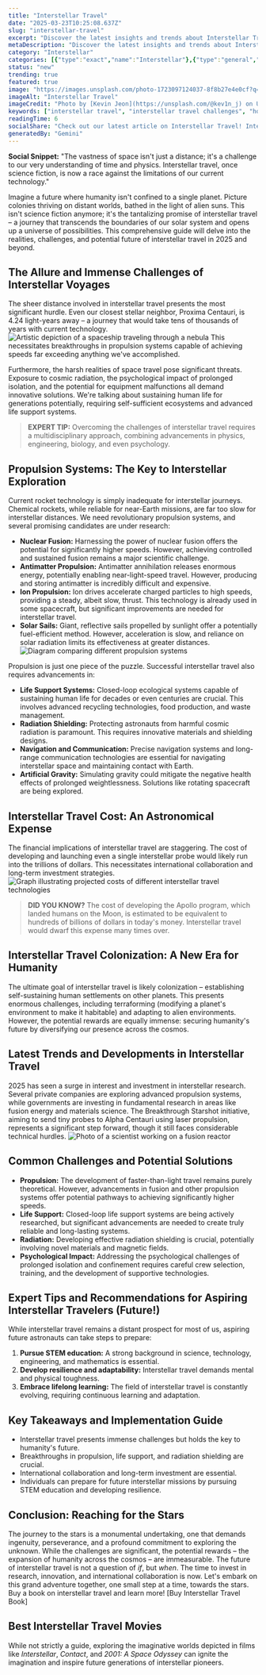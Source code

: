```yaml
---
title: "Interstellar Travel"
date: "2025-03-23T10:25:08.637Z"
slug: "interstellar-travel"
excerpt: "Discover the latest insights and trends about Interstellar Travel. This comprehensive guide covers everything you need to know about Interstellar Travel in 2025."
metaDescription: "Discover the latest insights and trends about Interstellar Travel. This comprehensive guide covers everything you need to know about Interstellar Travel in..."
category: "Interstellar"
categories: [{"type":"exact","name":"Interstellar"},{"type":"general","name":"Engineering"},{"type":"medium","name":"Propulsion Systems"},{"type":"specific","name":"Fusion Reactors"},{"type":"niche","name":"Tokamak Design"}]
status: "new"
trending: true
featured: true
image: "https://images.unsplash.com/photo-1723097124037-8f8b27e4e0cf?q=85&w=1200&fit=max&fm=webp&auto=compress"
imageAlt: "Interstellar Travel"
imageCredit: "Photo by [Kevin Jeon](https://unsplash.com/@kev1n_j) on Unsplash"
keywords: ["interstellar travel", "interstellar travel challenges", "how to travel interstellar", "interstellar travel technology", "interstellar travel cost", "best interstellar travel movies", "interstellar travel propulsion systems", "interstellar travel colonization", "buy interstellar travel book", "interstellar travel future"]
readingTime: 6
socialShare: "Check out our latest article on Interstellar Travel! Interstellar Travel #interstellar travel #interstellar travel challenges #how to travel interstellar"
generatedBy: "Gemini"
---
```


**Social Snippet:**  "The vastness of space isn't just a distance; it's a challenge to our very understanding of time and physics.  Interstellar travel, once science fiction, is now a race against the limitations of our current technology."

Imagine a future where humanity isn't confined to a single planet. Picture colonies thriving on distant worlds, bathed in the light of alien suns. This isn't science fiction anymore; it's the tantalizing promise of interstellar travel – a journey that transcends the boundaries of our solar system and opens up a universe of possibilities. This comprehensive guide will delve into the realities, challenges, and potential future of interstellar travel in 2025 and beyond.

## The Allure and Immense Challenges of Interstellar Voyages

The sheer distance involved in interstellar travel presents the most significant hurdle.  Even our closest stellar neighbor, Proxima Centauri, is 4.24 light-years away – a journey that would take tens of thousands of years with current technology. ![Artistic depiction of a spaceship traveling through a nebula](https://images.unsplash.com/photo-1572224104820-98a5279d861b?q=85&w=1200&fit=max&fm=webp&auto=compress)  This necessitates breakthroughs in propulsion systems capable of achieving speeds far exceeding anything we've accomplished.

Furthermore, the harsh realities of space travel pose significant threats.  Exposure to cosmic radiation, the psychological impact of prolonged isolation, and the potential for equipment malfunctions all demand innovative solutions.  We're talking about sustaining human life for generations potentially, requiring self-sufficient ecosystems and advanced life support systems.

> **EXPERT TIP:**  Overcoming the challenges of interstellar travel requires a multidisciplinary approach, combining advancements in physics, engineering, biology, and even psychology.

## Propulsion Systems: The Key to Interstellar Exploration

Current rocket technology is simply inadequate for interstellar journeys.  Chemical rockets, while reliable for near-Earth missions, are far too slow for interstellar distances.  We need revolutionary propulsion systems, and several promising candidates are under research:

* **Nuclear Fusion:**  Harnessing the power of nuclear fusion offers the potential for significantly higher speeds.  However, achieving controlled and sustained fusion remains a major scientific challenge.
* **Antimatter Propulsion:**  Antimatter annihilation releases enormous energy, potentially enabling near-light-speed travel.  However, producing and storing antimatter is incredibly difficult and expensive.
* **Ion Propulsion:**  Ion drives accelerate charged particles to high speeds, providing a steady, albeit slow, thrust.  This technology is already used in some spacecraft, but significant improvements are needed for interstellar travel.
* **Solar Sails:**  Giant, reflective sails propelled by sunlight offer a potentially fuel-efficient method. However, acceleration is slow, and reliance on solar radiation limits its effectiveness at greater distances. ![Diagram comparing different propulsion systems](https://images.unsplash.com/photo-1723097124032-3a75012d545d?q=85&w=1200&fit=max&fm=webp&auto=compress)



Propulsion is just one piece of the puzzle.  Successful interstellar travel also requires advancements in:

* **Life Support Systems:**  Closed-loop ecological systems capable of sustaining human life for decades or even centuries are crucial.  This involves advanced recycling technologies, food production, and waste management.
* **Radiation Shielding:**  Protecting astronauts from harmful cosmic radiation is paramount.  This requires innovative materials and shielding designs.
* **Navigation and Communication:**  Precise navigation systems and long-range communication technologies are essential for navigating interstellar space and maintaining contact with Earth.
* **Artificial Gravity:**  Simulating gravity could mitigate the negative health effects of prolonged weightlessness.  Solutions like rotating spacecraft are being explored.

## Interstellar Travel Cost: An Astronomical Expense

The financial implications of interstellar travel are staggering.  The cost of developing and launching even a single interstellar probe would likely run into the trillions of dollars.  This necessitates international collaboration and long-term investment strategies.  ![Graph illustrating projected costs of different interstellar travel technologies](https://images.unsplash.com/photo-1723097124037-8f8b27e4e0cf?q=85&w=1200&fit=max&fm=webp&auto=compress)

> **DID YOU KNOW?**  The cost of developing the Apollo program, which landed humans on the Moon, is estimated to be equivalent to hundreds of billions of dollars in today's money.  Interstellar travel would dwarf this expense many times over.

## Interstellar Travel Colonization: A New Era for Humanity

The ultimate goal of interstellar travel is likely colonization – establishing self-sustaining human settlements on other planets. This presents enormous challenges, including terraforming (modifying a planet's environment to make it habitable) and adapting to alien environments.  However, the potential rewards are equally immense: securing humanity's future by diversifying our presence across the cosmos.

##  Latest Trends and Developments in Interstellar Travel

2025 has seen a surge in interest and investment in interstellar research.  Several private companies are exploring advanced propulsion systems, while governments are investing in fundamental research in areas like fusion energy and materials science.  The Breakthrough Starshot initiative, aiming to send tiny probes to Alpha Centauri using laser propulsion, represents a significant step forward, though it still faces considerable technical hurdles.  ![Photo of a scientist working on a fusion reactor](https://images.unsplash.com/photo-1723097124051-93e8d6f2587b?q=85&w=1200&fit=max&fm=webp&auto=compress)

## Common Challenges and Potential Solutions

* **Propulsion:**  The development of faster-than-light travel remains purely theoretical.  However, advancements in fusion and other propulsion systems offer potential pathways to achieving significantly higher speeds.
* **Life Support:**  Closed-loop life support systems are being actively researched, but significant advancements are needed to create truly reliable and long-lasting systems.
* **Radiation:**  Developing effective radiation shielding is crucial, potentially involving novel materials and magnetic fields.
* **Psychological Impact:**  Addressing the psychological challenges of prolonged isolation and confinement requires careful crew selection, training, and the development of supportive technologies.

## Expert Tips and Recommendations for Aspiring Interstellar Travelers (Future!)

While interstellar travel remains a distant prospect for most of us, aspiring future astronauts can take steps to prepare:

1. **Pursue STEM education:**  A strong background in science, technology, engineering, and mathematics is essential.
2. **Develop resilience and adaptability:**  Interstellar travel demands mental and physical toughness.
3. **Embrace lifelong learning:**  The field of interstellar travel is constantly evolving, requiring continuous learning and adaptation.

## Key Takeaways and Implementation Guide

* Interstellar travel presents immense challenges but holds the key to humanity's future.
* Breakthroughs in propulsion, life support, and radiation shielding are crucial.
* International collaboration and long-term investment are essential.
* Individuals can prepare for future interstellar missions by pursuing STEM education and developing resilience.

## Conclusion: Reaching for the Stars

The journey to the stars is a monumental undertaking, one that demands ingenuity, perseverance, and a profound commitment to exploring the unknown.  While the challenges are significant, the potential rewards – the expansion of humanity across the cosmos – are immeasurable.  The future of interstellar travel is not a question of *if*, but *when*.  The time to invest in research, innovation, and international collaboration is now.  Let's embark on this grand adventure together, one small step at a time, towards the stars.  Buy a book on interstellar travel and learn more! [Buy Interstellar Travel Book]

## Best Interstellar Travel Movies

While not strictly a guide, exploring the imaginative worlds depicted in films like *Interstellar*, *Contact*, and *2001: A Space Odyssey* can ignite the imagination and inspire future generations of interstellar pioneers.
